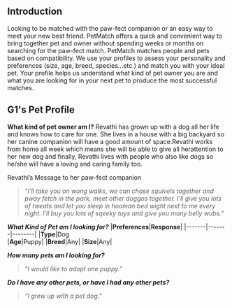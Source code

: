 ## Introduction
Looking to be matched with the paw-fect companion or an easy way to meet your new best
friend. PetMatch offers a quick and convenient way to bring together pet and owner
without spending weeks or months on searching for the paw-fect match. PetMatch matches
people and pets based on compatibility. We use your profiles to assess your
personality and preferences (size, age, breed, species...etc.) and match you with your
ideal pet. Your profile helps us understand what kind of pet owner you are and what
you are looking for in your next pet to produce the most successful matches.


## G1's Pet Profile 
**What kind of pet owner am I?**
Revathi has grown up with a dog all her life and knows how to care for one. She lives in a house with a big backyard so her canine companion will have a good amount of space.Revathi works from home all week which means she will be able to give all herattention to her new dog and finally, Revathi lives with people who also like  dogs so he/she will have a loving and caring family too.

Revathi’s Message to her paw-fect companion

> *“I’ll take you on wong walks, we can chase squivels together and pway fetch in the
park, meet other doggos together. I’ll give you lots of tweats and let you sleep
in hooman bed wight next to me every night. I’ll buy you lots of sqeeky toys and
give you many belly wubs.”*
>


***What Kind of Pet am I looking for?***
|**Preferences**|**Response**|
|-------|-------|--------|
|**Type**|Dog            
|**Age**|Puppy|
|**Breed**|Any|
|**Size**|Any|

***How many pets am I looking for?*** 
>  *“I would like to adopt one puppy.”* 

***Do I have any other pets, or have I had any other pets?*** 
>  *“I grew up with a pet dog.”*
